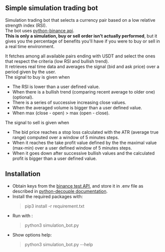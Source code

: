 ## Simple simulation trading bot
Simulation trading bot that selects a currency pair based on a low relative strength index (RSI).   
The bot uses [python-binance api](https://python-binance.readthedocs.io/en/latest/).  
**This is only a simulation, buy or sell order isn't actually performed**, but it gives you the percentage of benefits you'll have if you were to buy or sell in a real time environment.  

It fetches among all available pairs ending with USDT and select the ones that respect the criteria (low RSI and bullish trend).  
It retrieves real time data and averages the signal (bid and ask price) over a period given by the user.  
The signal to buy is given when  
- The RSI is lower than a user defined value.
- When there is a bullish trend (comparing recent average to older one) (optional).
- There is a series of successive increasing close values.
- When the averaged volume is bigger than a user defined value.   
- When max (close - open) > max (open - close). 

The signal to sell is given when   
- The bid price reaches a stop loss calculated with the ATR (average true range) computed over a window of 5 minutes steps.
- When it reaches the take profit value defined by the the maximal value (max-min) over a user defined window of 5 minutes steps.
- When it goes down after successive bullish values and the calculated profit is bigger than a user defined value.  

## Installation 
- Obtain keys from the [binance test API](https://testnet.binance.vision), and store it in .env file as described in [python-decouple documentation](https://pypi.org/project/python-decouple/#env-file).
- Install the required packages with: 
  > pip3 install -r requirement.txt
- Run with : 
  > python3 simulation_bot.py
- Show options help:
  > python3 simulation_bot.py --help   
